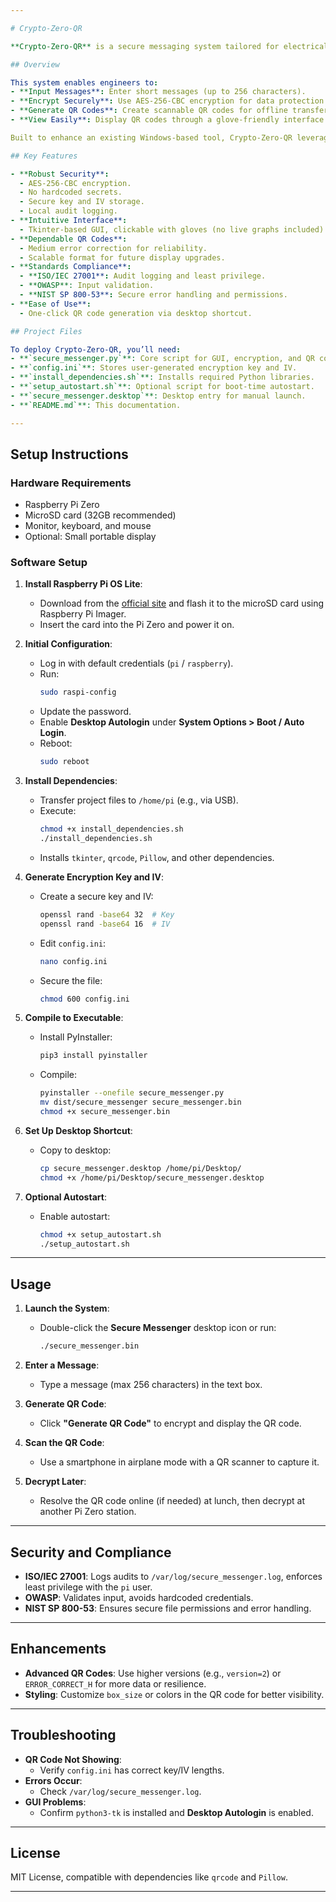 ```yaml
---

# Crypto-Zero-QR

**Crypto-Zero-QR** is a secure messaging system tailored for electrical engineers in high-voltage environments. It provides a simple graphical interface, AES-256 encryption, and QR code generation, all while staying air-gapped for maximum security. Compliant with **ISO/IEC 27001**, **OWASP**, and **NIST** standards, this system is deployable by an apprentice with basic Linux skills using a Raspberry Pi Zero.

## Overview

This system enables engineers to:
- **Input Messages**: Enter short messages (up to 256 characters).
- **Encrypt Securely**: Use AES-256-CBC encryption for data protection.
- **Generate QR Codes**: Create scannable QR codes for offline transfer via smartphones in airplane mode.
- **View Easily**: Display QR codes through a glove-friendly interface.

Built to enhance an existing Windows-based tool, Crypto-Zero-QR leverages the Raspberry Pi Zero’s portability, requiring only a screen and keyboard. Its offline design and minimal interaction make it ideal for high-voltage settings.

## Key Features

- **Robust Security**:
  - AES-256-CBC encryption.
  - No hardcoded secrets.
  - Secure key and IV storage.
  - Local audit logging.
- **Intuitive Interface**:
  - Tkinter-based GUI, clickable with gloves (no live graphs included).
- **Dependable QR Codes**:
  - Medium error correction for reliability.
  - Scalable format for future display upgrades.
- **Standards Compliance**:
  - **ISO/IEC 27001**: Audit logging and least privilege.
  - **OWASP**: Input validation.
  - **NIST SP 800-53**: Secure error handling and permissions.
- **Ease of Use**:
  - One-click QR code generation via desktop shortcut.

## Project Files

To deploy Crypto-Zero-QR, you’ll need:
- **`secure_messenger.py`**: Core script for GUI, encryption, and QR code generation.
- **`config.ini`**: Stores user-generated encryption key and IV.
- **`install_dependencies.sh`**: Installs required Python libraries.
- **`setup_autostart.sh`**: Optional script for boot-time autostart.
- **`secure_messenger.desktop`**: Desktop entry for manual launch.
- **`README.md`**: This documentation.

---
```


## Setup Instructions

### Hardware Requirements
- Raspberry Pi Zero
- MicroSD card (32GB recommended)
- Monitor, keyboard, and mouse
- Optional: Small portable display

### Software Setup
1. **Install Raspberry Pi OS Lite**:
   - Download from the [official site](https://www.raspberrypi.org/software/) and flash it to the microSD card using Raspberry Pi Imager.
   - Insert the card into the Pi Zero and power it on.

2. **Initial Configuration**:
   - Log in with default credentials (`pi` / `raspberry`).
   - Run:
     ```bash
     sudo raspi-config
     ```
   - Update the password.
   - Enable **Desktop Autologin** under **System Options > Boot / Auto Login**.
   - Reboot:
     ```bash
     sudo reboot
     ```

3. **Install Dependencies**:
   - Transfer project files to `/home/pi` (e.g., via USB).
   - Execute:
     ```bash
     chmod +x install_dependencies.sh
     ./install_dependencies.sh
     ```
   - Installs `tkinter`, `qrcode`, `Pillow`, and other dependencies.

4. **Generate Encryption Key and IV**:
   - Create a secure key and IV:
     ```bash
     openssl rand -base64 32  # Key
     openssl rand -base64 16  # IV
     ```
   - Edit `config.ini`:
     ```bash
     nano config.ini
     ```
   - Secure the file:
     ```bash
     chmod 600 config.ini
     ```

5. **Compile to Executable**:
   - Install PyInstaller:
     ```bash
     pip3 install pyinstaller
     ```
   - Compile:
     ```bash
     pyinstaller --onefile secure_messenger.py
     mv dist/secure_messenger secure_messenger.bin
     chmod +x secure_messenger.bin
     ```

6. **Set Up Desktop Shortcut**:
   - Copy to desktop:
     ```bash
     cp secure_messenger.desktop /home/pi/Desktop/
     chmod +x /home/pi/Desktop/secure_messenger.desktop
     ```

7. **Optional Autostart**:
   - Enable autostart:
     ```bash
     chmod +x setup_autostart.sh
     ./setup_autostart.sh
     ```

---

## Usage

1. **Launch the System**:
   - Double-click the **Secure Messenger** desktop icon or run:
     ```bash
     ./secure_messenger.bin
     ```

2. **Enter a Message**:
   - Type a message (max 256 characters) in the text box.

3. **Generate QR Code**:
   - Click **"Generate QR Code"** to encrypt and display the QR code.

4. **Scan the QR Code**:
   - Use a smartphone in airplane mode with a QR scanner to capture it.

5. **Decrypt Later**:
   - Resolve the QR code online (if needed) at lunch, then decrypt at another Pi Zero station.

---

## Security and Compliance

- **ISO/IEC 27001**: Logs audits to `/var/log/secure_messenger.log`, enforces least privilege with the `pi` user.
- **OWASP**: Validates input, avoids hardcoded credentials.
- **NIST SP 800-53**: Ensures secure file permissions and error handling.

---

## Enhancements

- **Advanced QR Codes**: Use higher versions (e.g., `version=2`) or `ERROR_CORRECT_H` for more data or resilience.
- **Styling**: Customize `box_size` or colors in the QR code for better visibility.

---

## Troubleshooting

- **QR Code Not Showing**:
  - Verify `config.ini` has correct key/IV lengths.
- **Errors Occur**:
  - Check `/var/log/secure_messenger.log`.
- **GUI Problems**:
  - Confirm `python3-tk` is installed and **Desktop Autologin** is enabled.

---

## License

MIT License, compatible with dependencies like `qrcode` and `Pillow`.

---
